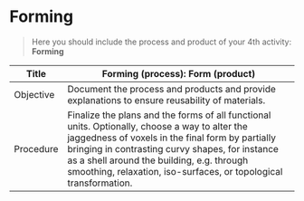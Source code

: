 # Forming

> Here you should include the process and product of your 4th activity: **Forming**

| Title     | Forming (process): Form (product)                                                                                                                                                                                                                                                                                       |
| --------- | ----------------------------------------------------------------------------------------------------------------------------------------------------------------------------------------------------------------------------------------------------------------------------------------------------------------------- |
| Objective | Document the process and products and provide explanations to ensure reusability of materials.                                                                                                                                                                                                                          |
| Procedure | Finalize the plans and the forms of all functional units. Optionally, choose a way to alter the jaggedness of voxels in the final form by partially bringing in contrasting curvy shapes, for instance as a shell around the building, e.g. through smoothing, relaxation, iso-surfaces, or topological transformation. |